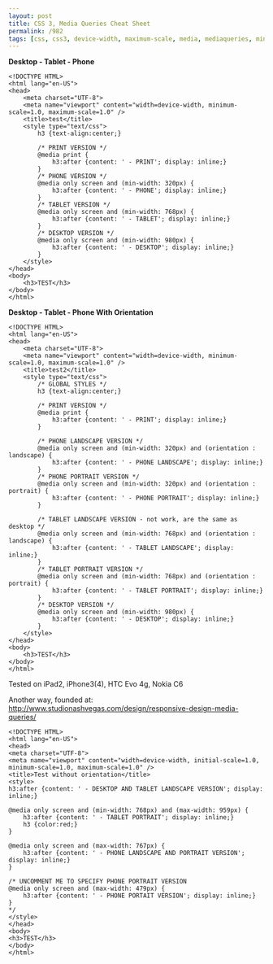 ```yaml
---
layout: post
title: CSS 3, Media Queries Cheat Sheet
permalink: /982
tags: [css, css3, device-width, maximum-scale, media, mediaqueries, min-width, minimum-scale, mobile, orientation, phone, query, tablet, viewport]
---
```


**Desktop - Tablet - Phone**

    <!DOCTYPE HTML>
    <html lang="en-US">
    <head>
        <meta charset="UTF-8">
        <meta name="viewport" content="width=device-width, minimum-scale=1.0, maximum-scale=1.0" />
        <title>test</title>
        <style type="text/css">
            h3 {text-align:center;}

            /* PRINT VERSION */
            @media print {
                h3:after {content: ' - PRINT'; display: inline;}
            }
            /* PHONE VERSION */
            @media only screen and (min-width: 320px) {
                h3:after {content: ' - PHONE'; display: inline;}
            }
            /* TABLET VERSION */
            @media only screen and (min-width: 768px) {
                h3:after {content: ' - TABLET'; display: inline;}
            }
            /* DESKTOP VERSION */
            @media only screen and (min-width: 980px) {
                h3:after {content: ' - DESKTOP'; display: inline;}
            }
        </style>
    </head>
    <body>
        <h3>TEST</h3>
    </body>
    </html>

**Desktop - Tablet - Phone With Orientation**

    <!DOCTYPE HTML>
    <html lang="en-US">
    <head>
        <meta charset="UTF-8">
        <meta name="viewport" content="width=device-width, minimum-scale=1.0, maximum-scale=1.0" />
        <title>test2</title>
        <style type="text/css">
            /* GLOBAL STYLES */
            h3 {text-align:center;}

            /* PRINT VERSION */
            @media print {
                h3:after {content: ' - PRINT'; display: inline;}
            }

            /* PHONE LANDSCAPE VERSION */
            @media only screen and (min-width: 320px) and (orientation : landscape) {
                h3:after {content: ' - PHONE LANDSCAPE'; display: inline;}
            }
            /* PHONE PORTRAIT VERSION */
            @media only screen and (min-width: 320px) and (orientation : portrait) {
                h3:after {content: ' - PHONE PORTRAIT'; display: inline;}
            }

            /* TABLET LANDSCAPE VERSION - not work, are the same as desktop */
            @media only screen and (min-width: 768px) and (orientation : landscape) {
                h3:after {content: ' - TABLET LANDSCAPE'; display: inline;}
            }
            /* TABLET PORTRAIT VERSION */
            @media only screen and (min-width: 768px) and (orientation : portrait) {
                h3:after {content: ' - TABLET PORTRAIT'; display: inline;}
            }
            /* DESKTOP VERSION */
            @media only screen and (min-width: 980px) {
                h3:after {content: ' - DESKTOP'; display: inline;}
            }
        </style>
    </head>
    <body>
        <h3>TEST</h3>
    </body>
    </html>

Tested on iPad2, iPhone3(4), HTC Evo 4g, Nokia C6

Another way, founded at: http://www.studionashvegas.com/design/responsive-design-media-queries/

    <!DOCTYPE HTML>
    <html lang="en-US">
    <head>
    <meta charset="UTF-8">
    <meta name="viewport" content="width=device-width, initial-scale=1.0, minimum-scale=1.0, maximum-scale=1.0" />
    <title>Test without orientation</title>
    <style>
    h3:after {content: ' - DESKTOP AND TABLET LANDSCAPE VERSION'; display: inline;}

    @media only screen and (min-width: 768px) and (max-width: 959px) {
        h3:after {content: ' - TABLET PORTRAIT'; display: inline;}
        h3 {color:red;}
    }

    @media only screen and (max-width: 767px) {
        h3:after {content: ' - PHONE LANDSCAPE AND PORTRAIT VERSION'; display: inline;}
    }

    /* UNCOMMENT ME TO SPECIFY PHONE PORTRAIT VERSION
    @media only screen and (max-width: 479px) {
        h3:after {content: ' - PHONE PORTAIT VERSION'; display: inline;}
    }
    */
    </style>
    </head>
    <body>
    <h3>TEST</h3>
    </body>
    </html>
